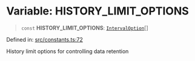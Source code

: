 # Variable: HISTORY\_LIMIT\_OPTIONS

> `const` **HISTORY\_LIMIT\_OPTIONS**: [`IntervalOption`](../interfaces/IntervalOption.md)[]

Defined in: [src/constants.ts:72](https://github.com/Nick2bad4u/Uptime-Watcher/blob/2a45eeb1723f8f7089001af2c92aa07d82dfe7e4/src/constants.ts#L72)

History limit options for controlling data retention
